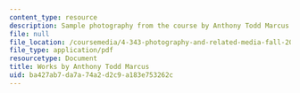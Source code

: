 ```yaml
---
content_type: resource
description: Sample photography from the course by Anthony Todd Marcus.
file: null
file_location: /coursemedia/4-343-photography-and-related-media-fall-2002/ba427ab7da7a74a2d2c9a183e753262c_atm.pdf
file_type: application/pdf
resourcetype: Document
title: Works by Anthony Todd Marcus
uid: ba427ab7-da7a-74a2-d2c9-a183e753262c
---
```

